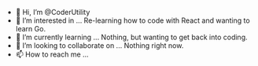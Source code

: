 - 👋 Hi, I’m @CoderUtility
- 👀 I’m interested in ... Re-learning how to code with React and wanting to learn Go.
- 🌱 I’m currently learning ... Nothing, but wanting to get back into coding.
- 💞️ I’m looking to collaborate on ... Nothing right now.
- 📫 How to reach me ...

<!---
CoderUtility/CoderUtility is a ✨ special ✨ repository because its `README.md` (this file) appears on your GitHub profile.
You can click the Preview link to take a look at your changes.
--->
